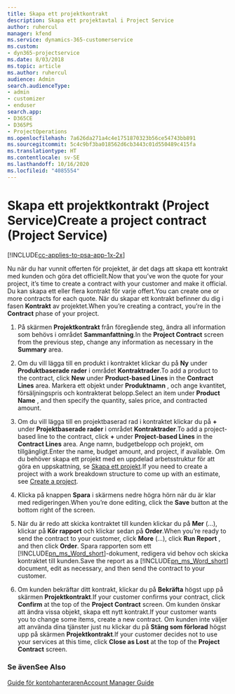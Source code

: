 ```yaml
---
title: Skapa ett projektkontrakt
description: Skapa ett projektavtal i Project Service
author: ruhercul
manager: kfend
ms.service: dynamics-365-customerservice
ms.custom:
- dyn365-projectservice
ms.date: 8/03/2018
ms.topic: article
ms.author: ruhercul
audience: Admin
search.audienceType:
- admin
- customizer
- enduser
search.app:
- D365CE
- D365PS
- ProjectOperations
ms.openlocfilehash: 7a626da271a4c4e1751870323b56ce54743bb891
ms.sourcegitcommit: 5c4c9bf3ba018562d6cb3443c01d550489c415fa
ms.translationtype: HT
ms.contentlocale: sv-SE
ms.lasthandoff: 10/16/2020
ms.locfileid: "4085554"
---
```

# <a name="create-a-project-contract-project-service"></a><span data-ttu-id="093dc-103">Skapa ett projektkontrakt (Project Service)</span><span class="sxs-lookup"><span data-stu-id="093dc-103">Create a project contract (Project Service)</span></span>

[!INCLUDE[cc-applies-to-psa-app-1x-2x](../includes/cc-applies-to-psa-app-1x-2x.md)]

<span data-ttu-id="093dc-104">Nu när du har vunnit offerten för projektet, är det dags att skapa ett kontrakt med kunden och göra det officiellt.</span><span class="sxs-lookup"><span data-stu-id="093dc-104">Now that you’ve won the quote for your project, it’s time to create a contract with your customer and make it official.</span></span> <span data-ttu-id="093dc-105">Du kan skapa ett eller flera kontrakt för varje offert.</span><span class="sxs-lookup"><span data-stu-id="093dc-105">You can create one or more contracts for each quote.</span></span> <span data-ttu-id="093dc-106">När du skapar ett kontrakt befinner du dig i fasen **Kontrakt** av projektet.</span><span class="sxs-lookup"><span data-stu-id="093dc-106">When you’re creating a contract, you’re in the **Contract** phase of your project.</span></span>  
  
1. <span data-ttu-id="093dc-107">På skärmen **Projektkontrakt** från föregående steg, ändra all information som behövs i området **Sammanfattning**.</span><span class="sxs-lookup"><span data-stu-id="093dc-107">In the **Project Contract** screen from the previous step, change any information as necessary in the **Summary** area.</span></span>  
  
2. <span data-ttu-id="093dc-108">Om du vill lägga till en produkt i kontraktet klickar du på **Ny** under **Produktbaserade rader** i området **Kontraktrader**.</span><span class="sxs-lookup"><span data-stu-id="093dc-108">To add a product to the contract, click **New** under **Product-based Lines** in the **Contract Lines** area.</span></span> <span data-ttu-id="093dc-109">Markera ett objekt under **Produktnamn** , och ange kvantitet, försäljningspris och kontrakterat belopp.</span><span class="sxs-lookup"><span data-stu-id="093dc-109">Select an item under **Product Name** , and then specify the quantity, sales price, and contracted amount.</span></span>  
  
3. <span data-ttu-id="093dc-110">Om du vill lägga till en projektbaserad rad i kontraktet klickar du på **+** under **Projektbaserade rader** i området **Kontraktrader**.</span><span class="sxs-lookup"><span data-stu-id="093dc-110">To add a project-based line to the contract, click **+** under **Project-based Lines** in the **Contract Lines** area.</span></span> <span data-ttu-id="093dc-111">Ange namn, budgetbelopp och projekt, om tillgängligt.</span><span class="sxs-lookup"><span data-stu-id="093dc-111">Enter the name, budget amount, and project, if available.</span></span> <span data-ttu-id="093dc-112">Om du behöver skapa ett projekt med en uppdelad arbetsstruktur för att göra en uppskattning, se [Skapa ett projekt](../psa/create-project.md).</span><span class="sxs-lookup"><span data-stu-id="093dc-112">If you need to create a project with a work breakdown structure to come up with an estimate, see [Create a project](../psa/create-project.md).</span></span>  
  
4. <span data-ttu-id="093dc-113">Klicka på knappen **Spara** i skärmens nedre högra hörn när du är klar med redigeringen.</span><span class="sxs-lookup"><span data-stu-id="093dc-113">When you’re done editing, click the **Save** button at the bottom right of the screen.</span></span>  
  
5. <span data-ttu-id="093dc-114">När du är redo att skicka kontraktet till kunden klickar du på **Mer** (...), klickar på **Kör rapport** och klickar sedan på **Order**.</span><span class="sxs-lookup"><span data-stu-id="093dc-114">When you’re ready to send the contract to your customer, click **More** (…), click **Run Report** , and then click **Order**.</span></span> <span data-ttu-id="093dc-115">Spara rapporten som ett [!INCLUDE[pn_ms_Word_short](../includes/pn-ms-word-short.md)]-dokument, redigera vid behov och skicka kontraktet till kunden.</span><span class="sxs-lookup"><span data-stu-id="093dc-115">Save the report as a [!INCLUDE[pn_ms_Word_short](../includes/pn-ms-word-short.md)] document, edit as necessary, and then send the contract to your customer.</span></span>  
  
6. <span data-ttu-id="093dc-116">Om kunden bekräftar ditt kontrakt, klickar du på **Bekräfta** högst upp på skärmen **Projektkontrakt**.</span><span class="sxs-lookup"><span data-stu-id="093dc-116">If your customer confirms your contract, click **Confirm** at the top of the **Project Contract** screen.</span></span> <span data-ttu-id="093dc-117">Om kunden önskar att ändra vissa objekt, skapa ett nytt kontrakt.</span><span class="sxs-lookup"><span data-stu-id="093dc-117">If your customer wants you to change some items, create a new contract.</span></span> <span data-ttu-id="093dc-118">Om kunden inte väljer att använda dina tjänster just nu klickar du på **Stäng som förlorad** högst upp på skärmen **Projektkontrakt**.</span><span class="sxs-lookup"><span data-stu-id="093dc-118">If your customer decides not to use your services at this time, click **Close as Lost** at the top of the **Project Contract** screen.</span></span>  
  
### <a name="see-also"></a><span data-ttu-id="093dc-119">Se även</span><span class="sxs-lookup"><span data-stu-id="093dc-119">See Also</span></span>  
 [<span data-ttu-id="093dc-120">Guide för kontohanteraren</span><span class="sxs-lookup"><span data-stu-id="093dc-120">Account Manager Guide</span></span>](../psa/account-manager-guide.md)
